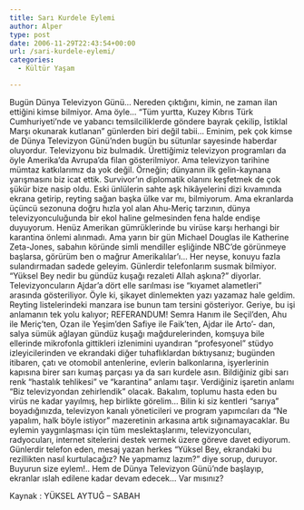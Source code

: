 ```yaml
---
title: Sarı Kurdele Eylemi
author: Alper
type: post
date: 2006-11-29T22:43:54+00:00
url: /sari-kurdele-eylemi/
categories:
  - Kültür Yaşam

---
```

Bugün Dünya Televizyon Günü&#8230; Nereden çıktığını, kimin, ne zaman ilan ettiğini kimse bilmiyor. Ama öyle&#8230; &#8220;Tüm yurtta, Kuzey Kıbrıs Türk Cumhuriyeti&#8217;nde ve yabancı temsilciliklerde göndere bayrak çekilip, İstiklal Marşı okunarak kutlanan&#8221; günlerden biri değil tabii&#8230; Eminim, pek çok kimse de Dünya Televizyon Günü&#8217;nden bugün bu sütunlar sayesinde haberdar oluyordur. Televizyonu biz bulmadık. Ürettiğimiz televizyon programları da öyle Amerika&#8217;da Avrupa&#8217;da filan gösterilmiyor. Ama televizyon tarihine mümtaz katkılarımız da yok değil. Örneğin; dünyanın ilk gelin-kaynana yarışmasını biz icat ettik. Survivor&#8217;ın diplomatik olanını keşfetmek de çok şükür bize nasip oldu. <!--more-->Eski ünlülerin sahte aşk hikâyelerini dizi kıvamında ekrana getirip, reyting sağan başka ülke var mı, bilmiyorum. Ama ekranlarda üçüncü sezonuna doğru hızla yol alan Ahu-Meriç tarzının, dünya televizyonculuğunda bir ekol haline gelmesinden fena halde endişe duyuyorum. Henüz Amerikan gümrüklerinde bu virüse karşı herhangi bir karantina önlemi alınmadı. Ama yarın bir gün Michael Douglas ile Katherine Zeta-Jones, sabahın köründe simli mendiller eşliğinde NBC&#8217;de görünmeye başlarsa, görürüm ben o mağrur Amerikalılar&#8217;ı&#8230; Her neyse, konuyu fazla sulandırmadan sadede geleyim. Günlerdir telefonlarım susmak bilmiyor. &#8220;Yüksel Bey nedir bu gündüz kuşağı rezaleti Allah aşkına?&#8221; diyorlar. Televizyoncuların Ajdar&#8217;a dört elle sarılması ise &#8220;kıyamet alametleri&#8221; arasında gösteriliyor. Öyle ki, şikayet dinlemekten yazı yazamaz hale geldim. Reyting listelerindeki manzara ise bunun tam tersini gösteriyor. Geriye, bu işi anlamanın tek yolu kalıyor; REFERANDUM! Semra Hanım ile Seçil&#8217;den, Ahu ile Meriç&#8217;ten, Ozan ile Yeşim&#8217;den Safiye ile Faik&#8217;ten, Ajdar ile Arto&#8217;- dan, salya sümük ağlayan gündüz kuşağı mağdurelerinden, komşuya bile ellerinde mikrofonla gittikleri izlenimini uyandıran &#8220;profesyonel&#8221; stüdyo izleyicilerinden ve ekrandaki diğer tuhaflıklardan bıktıysanız; bugünden itibaren, çatı ve otomobil antenlerine, evlerin balkonlarına, işyerlerinin kapısına birer sarı kumaş parçası ya da sarı kurdele asın. Bildiğiniz gibi sarı renk &#8220;hastalık tehlikesi&#8221; ve &#8220;karantina&#8221; anlamı taşır. Verdiğiniz işaretin anlamı &#8220;Biz televizyondan zehirlendik&#8221; olacak. Bakalım, toplumu hasta eden bu virüs ne kadar yayılmış, hep birlikte görelim&#8230; Bilin ki siz kentleri &#8220;sarıya&#8221; boyadığınızda, televizyon kanalı yöneticileri ve program yapımcıları da &#8220;Ne yapalım, halk böyle istiyor&#8221; mazeretinin arkasına artık sığınamayacaklar. Bu eylemin yaygınlaşması için tüm meslektaşlarımı, televizyoncuları, radyocuları, internet sitelerini destek vermek üzere göreve davet ediyorum. Günlerdir telefon eden, mesaj yazan herkes &#8220;Yüksel Bey, ekrandaki bu rezillikten nasıl kurtulacağız? Ne yapmamız lazım?&#8221; diye sorup, duruyor. Buyurun size eylem!.. Hem de Dünya Televizyon Günü&#8217;nde başlayıp, ekranlar ıslah edilene kadar devam edecek&#8230; Var mısınız?

Kaynak : YÜKSEL AYTUĞ &#8211; SABAH